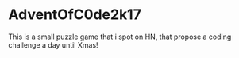 # AdventOfC0de2k17
This is a small puzzle game that i spot on HN, that propose a coding challenge a day until Xmas!
